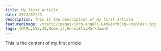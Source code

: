 ```yaml
---
title: My first article
date: 2022/07/23
description: This is the description of my first article
featuredImage: /static/images/jorg-angeli-CAMwIxYk5Xg-unsplash.jpg
tags: [HTML,CSS,JS,Node.js,Hono,Eta,Markdown]
---
```


This is the content of my first article
